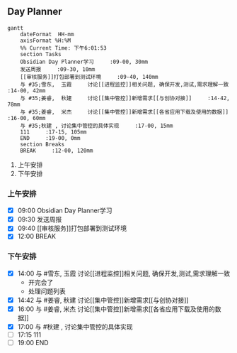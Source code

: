 ## Day Planner
```mermaid
gantt
    dateFormat  HH-mm
    axisFormat %H:%M
    %% Current Time: 下午6:01:53
    section Tasks
    Obsidian Day Planner学习     :09-00, 30mm
    发送周报     :09-30, 10mm
    [[审核服务]]打包部署到测试环境     :09-40, 140mm
    与 #35;雪东,  玉霞     讨论[[进程监控]]相关问题, 确保开发,测试,需求理解一致     :14-00, 42mm
    与 #35;姜睿,  秋建     讨论[[集中管控]]新增需求[[与创协对接]]     :14-42, 78mm
    与 #35;姜睿,  米杰     讨论[[集中管控]]新增需求[[各省应用下载及使用的数据]]     :16-00, 60mm
    与 #35;秋建 , 讨论集中管控的具体实现     :17-00, 15mm
    111     :17-15, 105mm
    END     :19-00, 0mm
    section Breaks
    BREAK     :12-00, 120mm
```

1. 上午安排
2. 下午安排

### 上午安排
   
- [x] 09:00 Obsidian Day Planner学习
- [x] 09:30 发送周报
- [x] 09:40 [[审核服务]]打包部署到测试环境
- [x] 12:00 BREAK

### 下午安排

- [x] 14:00 与 #雪东,  玉霞     讨论[[进程监控]]相关问题, 确保开发,测试,需求理解一致
	- 开完会了
	- 处理问题列表
- [x] 14:42 与 #姜睿,  秋建     讨论[[集中管控]]新增需求[[与创协对接]]
- [x] 16:00 与 #姜睿,  米杰     讨论[[集中管控]]新增需求[[各省应用下载及使用的数据]]
- [x] 17:00 与 #秋建 , 讨论集中管控的具体实现
- [ ] 17:15 111
- [ ] 19:00 END